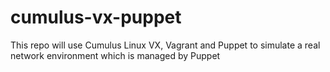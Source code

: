 # cumulus-vx-puppet
This repo will use Cumulus Linux VX, Vagrant and Puppet to simulate a real network environment which is managed by Puppet
